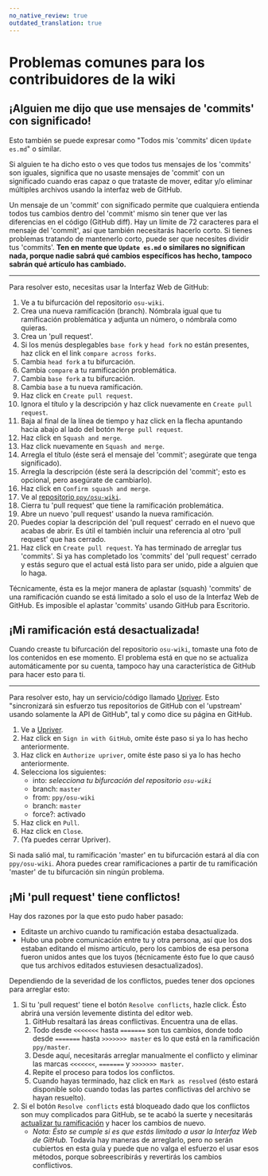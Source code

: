 ```yaml
---
no_native_review: true
outdated_translation: true
---
```


# Problemas comunes para los contribuidores de la wiki

## ¡Alguien me dijo que use mensajes de 'commits' con significado!

Esto también se puede expresar como "Todos mis 'commits' dicen `Update es.md`" o similar.

Si alguien te ha dicho esto o ves que todos tus mensajes de los 'commits' son iguales, significa que no usaste mensajes de 'commit' con un significado cuando eras capaz o que trataste de mover, editar y/o eliminar múltiples archivos usando la interfaz web de GitHub.

Un mensaje de un 'commit' con significado permite que cualquiera entienda todos tus cambios dentro del 'commit' mismo sin tener que ver las diferencias en el código (GitHub diff). Hay un límite de 72 caracteres para el mensaje del 'commit', así que también necesitarás hacerlo corto. Si tienes problemas tratando de mantenerlo corto, puede ser que necesites dividir tus 'commits'. **Ten en mente que `Update es.md` o similares no significan nada, porque nadie sabrá qué cambios específicos has hecho, tampoco sabrán qué artículo has cambiado.**

---

Para resolver esto, necesitas usar la Interfaz Web de GitHub:

1. Ve a tu bifurcación del repositorio `osu-wiki`.
2. Crea una nueva ramificación (branch). Nómbrala igual que tu ramificación problemática y adjunta un número, o nómbrala como quieras.
3. Crea un 'pull request'.
4. Si los menús desplegables `base fork` y `head fork` no están presentes, haz click en el link `compare across forks`.
5. Cambia `head fork` a tu bifurcación.
6. Cambia `compare` a tu ramificación problemática.
7. Cambia `base fork` a tu bifurcación.
8. Cambia `base` a tu nueva ramificación.
9. Haz click en `Create pull request`.
10. Ignora el título y la descripción y haz click nuevamente en `Create pull request`.
11. Baja al final de la línea de tiempo y haz click en la flecha apuntando hacia abajo al lado del botón `Merge pull request`.
12. Haz click en `Squash and merge`.
13. Haz click nuevamente en `Squash and merge`.
14. Arregla el título (éste será el mensaje del 'commit'; asegúrate que tenga significado).
15. Arregla la descripción (éste será la descripción del 'commit'; esto es opcional, pero asegúrate de cambiarlo).
16. Haz click en `Confirm squash and merge`.
17. Ve al [repositorio `ppy/osu-wiki`](https://github.com/ppy/osu-wiki).
18. Cierra tu 'pull request' que tiene la ramificación problemática.
19. Abre un nuevo 'pull request' usando la nueva ramificación.
20. Puedes copiar la descripción del 'pull request' cerrado en el nuevo que acabas de abrir. Es útil el también incluir una referencia al otro 'pull request' que has cerrado.
21. Haz click en `Create pull request`. Ya has terminado de arreglar tus 'commits'. Si ya has completado los 'commits' del 'pull request' cerrado y estás seguro que el actual está listo para ser unido, pide a alguien que lo haga.

Técnicamente, ésta es la mejor manera de aplastar (squash) 'commits' de una ramificación cuando se está limitado a solo el uso de la Interfaz Web de GitHub. Es imposible el aplastar 'commits' usando GitHub para Escritorio.

## ¡Mi ramificación está desactualizada!

Cuando creaste tu bifurcación del repositorio `osu-wiki`, tomaste una foto de los contenidos en ese momento. El problema está en que no se actualiza automáticamente por su cuenta, tampoco hay una característica de GitHub para hacer esto para ti.

---

Para resolver esto, hay un servicio/código llamado [Upriver](https://upriver.github.io/). Esto "sincronizará sin esfuerzo tus repositorios de GitHub con el 'upstream' usando solamente la API de GitHub", tal y como dice su página en GitHub.

1. Ve a [Upriver](https://upriver.github.io/).
2. Haz click en `Sign in with GitHub`, omite éste paso si ya lo has hecho anteriormente.
3. Haz click en `Authorize upriver`, omite éste paso si ya lo has hecho anteriormente.
4. Selecciona los siguientes:
   - into:  *selecciona tu bifurcación del repositorio `osu-wiki`*
   - branch: `master`
   - from: `ppy/osu-wiki`
   - branch: `master`
   - force?: activado
5. Haz click en `Pull`.
6. Haz click en `Close`.
7. (Ya puedes cerrar Upriver).

Si nada salió mal, tu ramificación 'master' en tu bifurcación estará al día con `ppy/osu-wiki`. Ahora puedes crear ramificaciones a partir de tu ramificación 'master' de tu bifurcación sin ningún problema.

## ¡Mi 'pull request' tiene conflictos!

Hay dos razones por la que esto pudo haber pasado:

- Editaste un archivo cuando tu ramificación estaba desactualizada.
- Hubo una pobre comunicación entre tu y otra persona, así que los dos estaban editando el mismo artículo, pero los cambios de esa persona fueron unidos antes que los tuyos (técnicamente ésto fue lo que causó que tus archivos editados estuviesen desactualizados).

Dependiendo de la severidad de los conflictos, puedes tener dos opciones para arreglar esto:

1. Si tu 'pull request' tiene el botón `Resolve conflicts`, hazle click. Ésto abrirá una versión levemente distinta del editor web.
   1. GitHub resaltará las áreas conflictivas. Encuentra una de ellas.
   2. Todo desde `<<<<<<<` hasta `=======` son tus cambios, donde todo desde `=======` hasta `>>>>>>> master` es lo que está en la ramificación `ppy/master`.
   3. Desde aquí, necesitarás arreglar manualmente el conflicto y eliminar las marcas `<<<<<<<`, `=======` y `>>>>>>> master`.
   4. Repite el proceso para todos los conflictos.
   5. Cuando hayas terminado, haz click en `Mark as resolved` (ésto estará disponible solo cuando todas las partes conflictivas del archivo se hayan resuelto).
2. Si el botón `Resolve conflicts` está bloqueado dado que los conflictos son muy complicados para GitHub, se te acabó la suerte y necesitarás [actualizar tu ramificación](#¡mi-ramificación-está-desactualizada!) y hacer los cambios de nuevo.
   - *Nota: Ésto se cumple si es que estás limitado a usar la Interfaz Web de GitHub.* Todavía hay maneras de arreglarlo, pero no serán cubiertos en esta guía y puede que no valga el esfuerzo el usar esos métodos, porque sobreescribirás y revertirás los cambios conflictivos.
